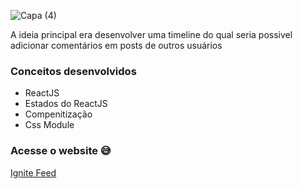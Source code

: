 ![Capa (4)](https://user-images.githubusercontent.com/94193637/211553400-fa0eeaad-8cbc-40fd-b24a-6eacbadf88f4.png)

A ideia principal era desenvolver uma timeline do qual seria possivel adicionar comentários em posts de outros usuários

### Conceitos desenvolvidos
- ReactJS
- Estados do ReactJS
- Compenitização
- Css Module

### Acesse o website :sweat_smile:

<a href=https://ignite-feed-react-psi.vercel.app/>Ignite Feed</a>
